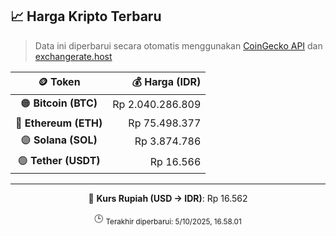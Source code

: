 

<!-- HARGA_KRIPTO -->
## 📈 Harga Kripto Terbaru

> Data ini diperbarui secara otomatis menggunakan [CoinGecko API](https://www.coingecko.com/) dan [exchangerate.host](https://exchangerate.host/)

<div align="center">

| 🪙 Token | 💰 Harga (IDR) |
|:------:|---------------:|
| 🟠 **Bitcoin (BTC)**   | Rp 2.040.286.809 |
| 🔵 **Ethereum (ETH)**  | Rp 75.498.377 |
| 🟣 **Solana (SOL)**    | Rp 3.874.786 |
| 🟢 **Tether (USDT)**   | Rp 16.566 |

---

💱 **Kurs Rupiah (USD → IDR)**: Rp 16.562

🕒 <sub>Terakhir diperbarui: 5/10/2025, 16.58.01</sub>

</div>
<!-- /HARGA_KRIPTO -->